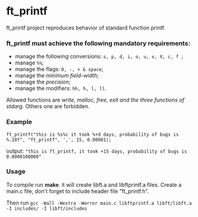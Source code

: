 # ft_printf
ft_printf project reproduces behavior of standard function printf.
### ft_printf must achieve the following mandatory requirements:
- manage the following conversions: ```s, p, d, i, o, u, x, X, c, f ```;
- manage ```%%```;
- manage the flags: ```0, -, + & space```;
- manage the *minimum field-width*;
- manage the *precision*;
- manage the modifiers: ```hh, h, l, ll```.

Allowed functions are *write, malloc, free, exit and the three functions of stdarg*.
Others one are forbidden.

### Example

```ft_printf("this is %s%c it took %+d days, probability of bugs is %.10f", "ft_printf", ',', 15, 0.00001);```

output: ```"this is ft_printf, it took +15 days, probability of bugs is 0.0000100000"```

### Usage
To compile run **make**. it will create libft.a and libftprintf.a files. Create a main.c file, don't forget to include header file "ft_printf.h".

Then run ```gcc -Wall -Wextra -Werror main.c libftprintf.a libft/libft.a -I includes/ -I libft/includes```
